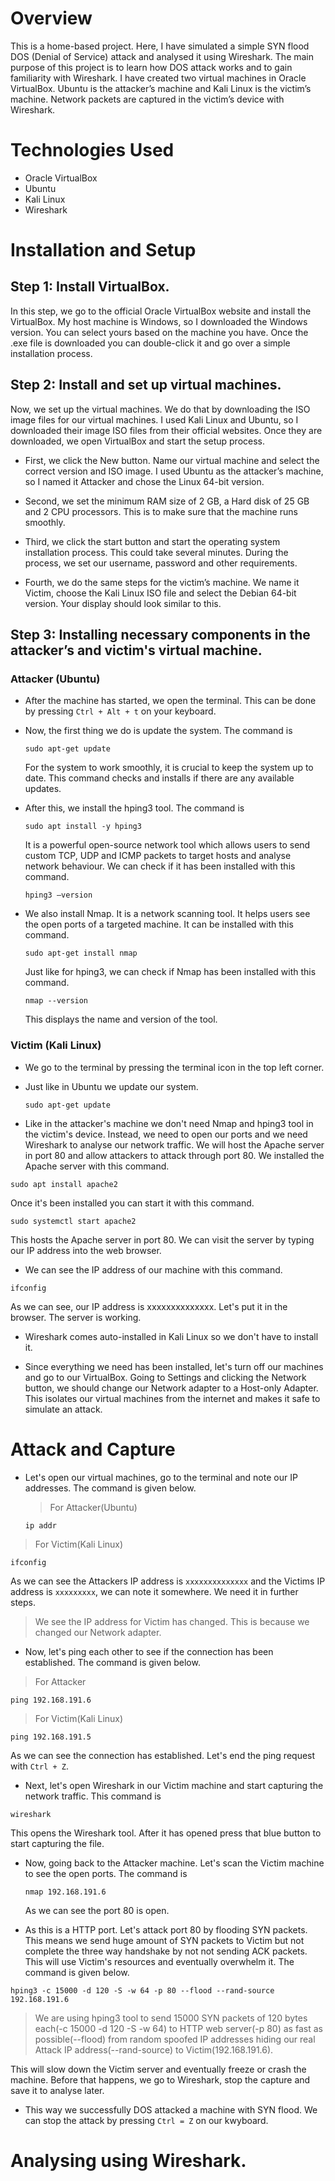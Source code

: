 # Overview

This is a home-based project. Here, I have simulated a simple SYN flood DOS (Denial of Service) attack and analysed it using Wireshark. The main purpose of this project is to learn how DOS attack works and to gain familiarity with Wireshark. I have created two virtual machines in Oracle VirtualBox. Ubuntu is the attacker’s machine and Kali Linux is the victim’s machine. Network packets are captured in the victim’s device with Wireshark.

# Technologies Used

* Oracle VirtualBox
* Ubuntu
* Kali Linux
* Wireshark
  
# Installation and Setup

## Step 1: Install VirtualBox.

In this step, we go to the official Oracle VirtualBox website and install the VirtualBox. My host machine is Windows, so I downloaded the Windows version. You can select yours based on the machine you have. Once the .exe file is downloaded you can double-click it and go over a simple installation process.

## Step 2: Install and set up virtual machines.

Now, we set up the virtual machines. We do that by downloading the ISO image files for our virtual machines. I used Kali Linux and Ubuntu, so I downloaded their image ISO files from their official websites. Once they are downloaded, we open VirtualBox and start the setup process.
* First, we click the New button. Name our virtual machine and select the correct version and ISO image. I used Ubuntu as the attacker’s machine, so I named it Attacker and 
chose the Linux 64-bit version.

* Second, we set the minimum RAM size of 2 GB, a Hard disk of 25 GB and 2 CPU processors. This is to make sure that the machine runs smoothly.
  
* Third, we click the start button and start the operating system installation process. This could take several minutes. During the process, we set our username, password and other requirements.
  
* Fourth, we do the same steps for the victim’s machine. We name it Victim, choose the Kali Linux ISO file and select the Debian 64-bit version.
Your display should look similar to this.

## Step 3: Installing necessary components in the attacker’s and victim's virtual machine.

### Attacker (Ubuntu)
* After the machine has started, we open the terminal. This can be done by pressing 
              ``Ctrl + Alt + t`` on your keyboard.
  
* Now, the first thing we do is update the system. The command is
  ```
  sudo apt-get update
  ``` 
  For the system to work smoothly, it is crucial to keep the system up to date. This command checks and installs if there are any available updates.
  
* After this, we install the hping3 tool. The command is 
  ```
  sudo apt install -y hping3
  ```
  It is a powerful open-source network tool which allows users to send custom TCP, UDP and ICMP packets to target hosts and analyse network behaviour. We can check if it 
  has been installed with this command.
   ```
   hping3 –version
   ```
* We also install Nmap. It is a network scanning tool. It helps users see the open ports of a targeted machine. It can be installed with this command.
   ```
   sudo apt-get install nmap
   ```
  Just like for hping3, we can check if Nmap has been installed with this command.
   ```
   nmap --version
   ```
  This displays the name and version of the tool.

### Victim (Kali Linux) 

- We go to the terminal by pressing the terminal icon in the top left corner. 

- Just like in Ubuntu we update our system. 

  ```
  sudo apt-get update
  ```

- Like in the attacker's machine we don't need Nmap and hping3 tool in the victim's device. Instead, we need to open our ports and we need Wireshark to analyse our network traffic. We will host the Apache server in port 80 and allow attackers to attack through port 80. We installed the Apache server with this command.
```
sudo apt install apache2
```
Once it's been installed you can start it with this command.
```
sudo systemctl start apache2
```
This hosts the Apache server in port 80. We can visit the server by typing our IP address into the web browser.


- We can see the IP address of our machine with this command.
```
ifconfig
```

As we can see, our IP address is xxxxxxxxxxxxxx. Let's put it in the browser.
The server is working.

- Wireshark comes auto-installed in Kali Linux so we don't have to install it.

- Since everything we need has been installed, let's turn off our machines and go to our VirtualBox. Going to Settings and clicking the Network button, we should change our Network adapter to a Host-only Adapter. This isolates our virtual machines from the internet and makes it safe to simulate an attack.

# Attack and Capture
- Let's open our virtual machines, go to the terminal and note our IP addresses. The command is given below.
  > For Attacker(Ubuntu)
   ```
   ip addr
   ```
> For Victim(Kali Linux)
  ```
  ifconfig
  ```
As we can see the Attackers IP address is ``xxxxxxxxxxxxxx`` and the Victims IP address is ``xxxxxxxxx``, we can note it somewhere. We need it in further steps.
  > We see the IP address for Victim has changed. This is because we changed our Network adapter.

- Now, let's ping each other to see if the connection has been established. The command is given below.
> For Attacker
```
ping 192.168.191.6
```
> For Victim(Kali Linux)
```
ping 192.168.191.5
```
As we can see the connection has established. Let's end the ping request with ``Ctrl + Z``.

- Next, let's open Wireshark in our Victim machine and start capturing the network traffic. This command is
```
wireshark
```
This opens the Wireshark tool. After it has opened press that blue button to start capturing the file.

- Now, going back to the Attacker machine. Let's scan the Victim machine to see the open ports. The command is
  ```
  nmap 192.168.191.6
  ```
  As we can see the port 80 is open.

- As this is a HTTP port. Let's attack port 80 by flooding SYN packets. This means we send huge amount of SYN packets to Victim but not complete the three way handshake by not not sending ACK packets. This will use Victim's resources and eventually overwhelm it. The command is given below.
```
hping3 -c 15000 -d 120 -S -w 64 -p 80 --flood --rand-source 192.168.191.6
```
> We are using hping3 tool to send 15000 SYN packets of 120 bytes each(-c 15000 -d 120 -S -w 64) to HTTP web server(-p 80) as fast as possible(--flood) from random spoofed IP addresses hiding our real Attack IP address(--rand-source) to Victim(192.168.191.6).

This will slow down the Victim server and eventually freeze or crash the machine. Before that happens, we go to Wireshark, stop the capture and save it to analyse later.

- This way we successfully DOS attacked a machine with SYN flood. We can stop the attack by pressing `Ctrl = Z` on our kwyboard.

# Analysing using Wireshark.  
     
   

      


          







